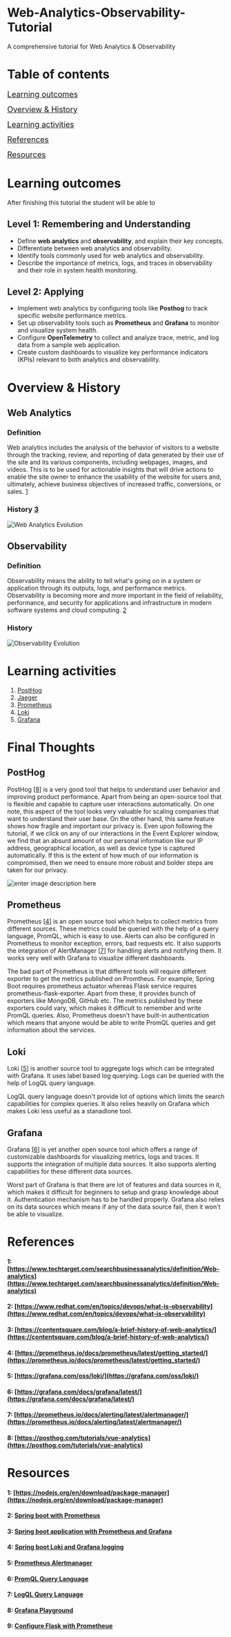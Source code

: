 # Web-Analytics-Observability-Tutorial

A comprehensive tutorial for Web Analytics &amp; Observability

# Table of contents

<span style="font-size: 18px;">[Learning outcomes](#learning-outcomes)</span>

<span style="font-size: 18px;">[Overview &amp; History](#overview--history)</span>

<span style="font-size: 18px;">[Learning activities](#learning-activities)</span>

<span style="font-size: 18px;">[References](#references)</span>

<span style="font-size: 18px;">[Resources](#resources)</span>

# Learning outcomes

After finishing this tutorial the student will be able to

## Level 1: Remembering and Understanding

- Define **web analytics** and **observability**, and explain their key concepts.
- Differentiate between web analytics and observability.
- Identify tools commonly used for web analytics and observability.
- Describe the importance of metrics, logs, and traces in observability and their role in system health monitoring.

## Level 2: Applying

- Implement web analytics by configuring tools like **Posthog** to track specific website performance metrics.
- Set up observability tools such as **Prometheus** and **Grafana** to monitor and visualize system health.
- Configure **OpenTelemetry** to collect and analyze trace, metric, and log data from a sample web application.
- Create custom dashboards to visualize key performance indicators (KPIs) relevant to both analytics and observability.

# Overview &amp; History

## Web Analytics

### Definition

Web analytics includes the analysis of the behavior of visitors to a website through the tracking, review, and reporting of data generated by their use of the site and its various components, including webpages, images, and videos. This is to be used for actionable insights that will drive actions to enable the site owner to enhance the usability of the website for users and, ultimately, achieve business objectives of increased traffic, conversions, or sales. [1]

### History [3]

![Web Analytics Evolution](Images/web-analytics-evolution.drawio.svg)

## Observability

### Definition

Observability means the ability to tell what's going on in a system or application through its outputs, logs, and performance metrics. Observability is becoming more and more important in the field of reliability, performance, and security for applications and infrastructure in modern software systems and cloud computing. [2]

### History

![Observability Evolution](Images/observability-evolution.drawio.svg)

# Learning activities

1. [PostHog](./Readmes/Posthog.md)
2. [Jaeger](./Readmes/Jaeger.md)
3. [Prometheus](./readmes/Prometheus.md)
4. [Loki](./readmes/Loki.md)
5. [Grafana](./readmes/Grafana.md)

# Final Thoughts

## PostHog

PostHog [[8]] is a very good tool that helps to understand user behavior and improving product performance. Apart from being an open-source tool that is flexible and capable to capture user interactions automatically. On one note, this aspect of the tool looks very valuable for scaling companies that want to understand their user base. On the other hand, this same feature shows how fragile and important our privacy is. Even upon following the tutorial, if we click on any of our interactions in the Event Explorer window, we find that an absurd amount of our personal information like our IP address, geographical location, as well as device type is captured automatically. If this is the extent of how much of our information is compromised, then we need to ensure more robust and bolder steps are taken for our privacy.

![enter image description here](https://github.com/user-attachments/assets/15eac9ad-2d80-453f-bf93-abe9e6abaa52)

## Prometheus
Prometheus [[4]] is an open source tool which helps to collect metrics from different sources. These metrics could be queried with the help of a query language, PromQL, which is easy to use. Alerts can also be configured in Prometheus to monitor exception, errors, bad requests etc. It also supports the integration of AlertManager [[7]] for handling alerts and notifying them. It works very well with Grafana to visualize different dashboards. <br />

The bad part of Prometheus is that different tools will require different exporter to get the metrics published on Promtheus. For example, Spring Boot requires prometheus actuator whereas Flask service requires prometheus-flask-exporter. Apart from these, it provides bunch of exporters like MongoDB, GitHub etc. The metrics published by these exporters could vary, which makes it difficult to remember and write PromQL queries. Also, Prometheus doesn't have built-in authentication which means that anyone would be able to write PromQL queries and get information about the services. <br />

## Loki
Loki [[5]] is another source tool to aggregate logs which can be integrated with Grafana. It uses label based log querying. Logs can be queried with the help of LogQL query language. <br />

LogQL query language doesn't provide lot of options which limits the search capabilities for complex queries. It also relies heavily on Grafana which makes Loki less useful as a stanadlone tool. <br />

## Grafana
Grafana [[6]] is yet another open source tool which offers a range of customizable dashboards for visualizing metrics, logs and traces. It supports the integration of multiple data sources. It also supports alerting capabilities for these different data sources. <br />

Worst part of Grafana is that there are lot of features and data sources in it, which makes it difficult for beginners to setup and grasp knowledge about it. Authentication mechanism has to be handled properly. Grafana also relies on its data sources which means if any of the data source fail, then it won't be able to visualize. <br />

# References

[1]: https://www.techtarget.com/searchbusinessanalytics/definition/Web-analytics
[2]: https://www.redhat.com/en/topics/devops/what-is-observability
[3]: https://contentsquare.com/blog/a-brief-history-of-web-analytics/
[4]: https://prometheus.io/docs/prometheus/latest/getting_started/
[5]: https://grafana.com/oss/loki/
[6]: https://grafana.com/docs/grafana/latest/
[7]: https://prometheus.io/docs/alerting/latest/alertmanager/
[8]: https://posthog.com/tutorials/vue-analytics

#### 1: [https://www.techtarget.com/searchbusinessanalytics/definition/Web-analytics](https://www.techtarget.com/searchbusinessanalytics/definition/Web-analytics)

#### 2: [https://www.redhat.com/en/topics/devops/what-is-observability](https://www.redhat.com/en/topics/devops/what-is-observability)

#### 3: [https://contentsquare.com/blog/a-brief-history-of-web-analytics/](https://contentsquare.com/blog/a-brief-history-of-web-analytics/)

#### 4: [https://prometheus.io/docs/prometheus/latest/getting_started/](https://prometheus.io/docs/prometheus/latest/getting_started/)

#### 5: [https://grafana.com/oss/loki/](https://grafana.com/oss/loki/)

#### 6: [https://grafana.com/docs/grafana/latest/](https://grafana.com/docs/grafana/latest/)

#### 7: [https://prometheus.io/docs/alerting/latest/alertmanager/](https://prometheus.io/docs/alerting/latest/alertmanager/)

#### 8: [https://posthog.com/tutorials/vue-analytics](https://posthog.com/tutorials/vue-analytics)

# Resources

#### 1: [https://nodejs.org/en/download/package-manager](https://nodejs.org/en/download/package-manager)
#### 2: [Spring boot with Prometheus](https://www.baeldung.com/spring-boot-prometheus)
#### 3: [Spring boot application with Prometheus and Grafana](https://medium.com/simform-engineering/revolutionize-monitoring-empowering-spring-boot-applications-with-prometheus-and-grafana-e99c5c7248cf)
#### 4: [Spring boot Loki and Grafana logging](https://www.baeldung.com/spring-boot-loki-grafana-logging)
#### 5: [Prometheus Alertmanager](https://medium.com/@krishabh080/prometheus-alert-manager-setup-and-alert-configurations-slack-800f6bb5111e)
#### 6: [PromQL Query Language](https://prometheus.io/docs/prometheus/latest/querying/basics/)
#### 7: [LogQL Query Language](https://grafana.com/docs/loki/latest/query/)
#### 8: [Grafana Playground](https://play.grafana.org/)
#### 9: [Configure Flask with Prometheue](https://grafana.com/docs/grafana-cloud/monitor-applications/asserts/enable-prom-metrics-collection/application-frameworks/flask/)
